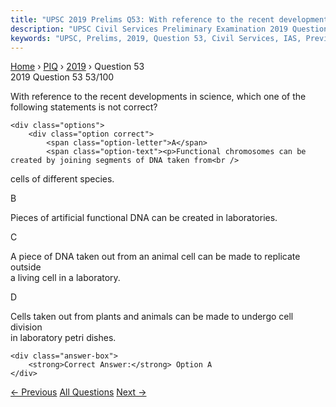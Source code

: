 ```yaml
---
title: "UPSC 2019 Prelims Q53: With reference to the recent developments in science, which..."
description: "UPSC Civil Services Preliminary Examination 2019 Question 53 with options and answer"
keywords: "UPSC, Prelims, 2019, Question 53, Civil Services, IAS, Previous Year Questions"
---
```


<nav class="breadcrumb">
    <a href="../../">Home</a>
    <span>›</span>
    <a href="../">PIQ</a>
    <span>›</span>
    <a href="./">2019</a>
    <span>›</span>
    <span>Question 53</span>
</nav>

<div class="question-header">
    <div class="question-meta">
        <span class="year-badge">2019</span>
        <span class="question-number">Question 53</span>
        <span class="progress">53/100</span>
    </div>
    <div class="progress-bar">
        <div class="progress-fill" style="width: 53.0%"></div>
    </div>
</div>

<div class="question-content">
    <div class="question-text">
        <p>With reference to the recent developments in science, which one of the<br />
following statements is not correct?</p>
    </div>
    
    <div class="options">
        <div class="option correct">
            <span class="option-letter">A</span>
            <span class="option-text"><p>Functional chromosomes can be created by joining segments of DNA taken from<br />
cells of different species.</p></span>
        </div>
        <div class="option">
            <span class="option-letter">B</span>
            <span class="option-text"><p>Pieces of artificial functional DNA can be created in laboratories.</p></span>
        </div>
        <div class="option">
            <span class="option-letter">C</span>
            <span class="option-text"><p>A piece of DNA taken out from an animal cell can be made to replicate outside<br />
a living cell in a laboratory.</p></span>
        </div>
        <div class="option">
            <span class="option-letter">D</span>
            <span class="option-text"><p>Cells taken out from plants and animals can be made to undergo cell division<br />
in laboratory petri dishes.</p></span>
        </div>
    </div>

    <div class="answer-box">
        <strong>Correct Answer:</strong> Option A
    </div>
</div>

<div class="question-nav">
    <a href="../q052-the-word-denisovan-is-sometimes-mentioned-in-media/" class="nav-btn prev">← Previous</a>
    <a href="../" class="nav-btn center">All Questions</a>
    <a href="../q054-consider-the-following-statements-a-digital-signat/" class="nav-btn next">Next →</a>
</div>

